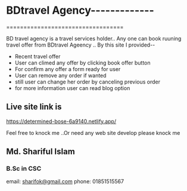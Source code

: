 # BDtravel Agency-------------
==================================

BD travel agency is a travel services holder.. Any one can book ruuning travel offer from BDtravel Ageency .. By this site I provided--

- Recent travel offer 
- User can climed any offer by clicking book offer button
- For confirm  any offer a form ready for user
- User can remove any order if wanted
- still user can change her order by canceling previous order
- for more information user can read blog option


## Live site link is
https://determined-bose-6a9140.netlify.app/




Feel free to knock me ..Or need any web site develop please knock me
## Md. Shariful Islam
### B.Sc in CSC
email: sharifok@gmail.com
phone: 01851515567
